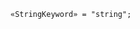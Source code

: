 <!-- This file is generated automatically by infrastructure scripts. Please don't edit by hand. -->

```{ .ebnf .slang-ebnf #StringKeyword }
«StringKeyword» = "string";
```
